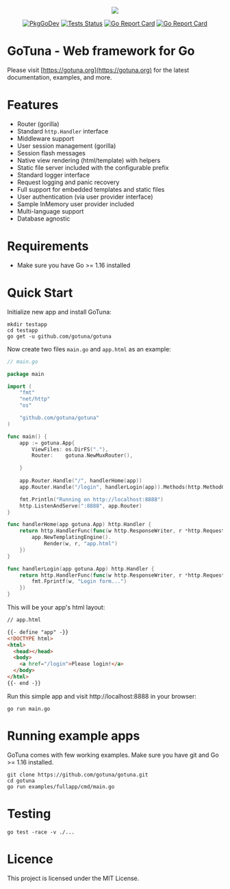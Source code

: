 <p align="center">
<img src="https://avatars.githubusercontent.com/u/82163094?s=200&v=4">
</p>


<p align="center">
<a href="https://pkg.go.dev/github.com/gotuna/gotuna"><img src="https://pkg.go.dev/badge/github.com/gotuna/gotuna" alt="PkgGoDev"></a>
<a href="https://github.com/gotuna/gotuna/actions"><img src="https://github.com/gotuna/gotuna/workflows/Tests/badge.svg" alt="Tests Status" /></a>
<a href="https://goreportcard.com/report/github.com/gotuna/gotuna"><img src="https://goreportcard.com/badge/github.com/gotuna/gotuna" alt="Go Report Card" /></a>
<a href="https://codecov.io/gh/gotuna/gotuna"><img src="https://codecov.io/gh/gotuna/gotuna/branch/main/graph/badge.svg?token=QG7CG4MSPC" alt="Go Report Card" /></a>
</p>

# GoTuna - Web framework for Go
Please visit [https://gotuna.org](https://gotuna.org)  for the latest documentation, examples, and more.


# Features
- Router (gorilla)
- Standard `http.Handler` interface
- Middleware support
- User session management (gorilla)
- Session flash messages
- Native view rendering (html/template) with helpers
- Static file server included with the configurable prefix
- Standard logger interface
- Request logging and panic recovery
- Full support for embedded templates and static files
- User authentication (via user provider interface)
- Sample InMemory user provider included
- Multi-language support
- Database agnostic

# Requirements
- Make sure you have Go >= 1.16 installed

# Quick Start
Initialize new app and install GoTuna:

```shell
mkdir testapp
cd testapp
go get -u github.com/gotuna/gotuna
```

Now create two files `main.go` and `app.html` as an example:

```go
// main.go

package main

import (
	"fmt"
	"net/http"
	"os"

	"github.com/gotuna/gotuna"
)

func main() {
	app := gotuna.App{
		ViewFiles: os.DirFS("."),
		Router:    gotuna.NewMuxRouter(),

	}
	
	app.Router.Handle("/", handlerHome(app))
	app.Router.Handle("/login", handlerLogin(app)).Methods(http.MethodGet, http.MethodPost)

	fmt.Println("Running on http://localhost:8888")
	http.ListenAndServe(":8888", app.Router)
}

func handlerHome(app gotuna.App) http.Handler {
	return http.HandlerFunc(func(w http.ResponseWriter, r *http.Request) {
		app.NewTemplatingEngine().
			Render(w, r, "app.html")
	})
}

func handlerLogin(app gotuna.App) http.Handler {
	return http.HandlerFunc(func(w http.ResponseWriter, r *http.Request) {
		fmt.Fprintf(w, "Login form...")
	})
}
```

This will be your app's html layout:

```html
// app.html

{{- define "app" -}}
<!DOCTYPE html>
<html>
  <head></head>
  <body>
    <a href="/login">Please login!</a>
  </body>
</html>
{{- end -}}
```

Run this simple app and visit http://localhost:8888 in your browser:
```shell
go run main.go
```


# Running example apps
GoTuna comes with few working examples. Make sure you have git and Go >= 1.16 installed.
```shell
git clone https://github.com/gotuna/gotuna.git
cd gotuna
go run examples/fullapp/cmd/main.go
```

# Testing

```shell
go test -race -v ./...
```

# Licence
This project is licensed under the MIT License.
